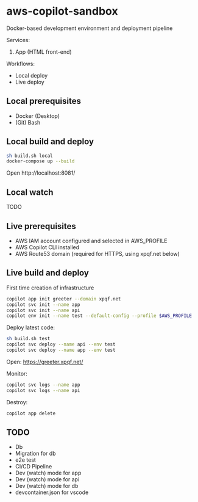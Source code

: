 # aws-copilot-sandbox

Docker-based development environment and deployment pipeline

Services:

1. App (HTML front-end)

Workflows:

- Local deploy
- Live deploy

## Local prerequisites

- Docker (Desktop)
- (Git) Bash

## Local build and deploy

```bash
sh build.sh local
docker-compose up --build
```

Open http://localhost:8081/

## Local watch

TODO

## Live prerequisites

- AWS IAM account configured and selected in AWS_PROFILE
- AWS Copilot CLI installed
- AWS Route53 domain (required for HTTPS, using xpqf.net below)

## Live build and deploy

First time creation of infrastructure

```bash
copilot app init greeter --domain xpqf.net
copilot svc init --name app
copilot svc init --name api
copilot env init --name test --default-config --profile $AWS_PROFILE
```

Deploy latest code:

```bash
sh build.sh test
copilot svc deploy --name api --env test
copilot svc deploy --name app --env test
```

Open: https://greeter.xpqf.net/

Monitor:

```bash
copilot svc logs --name app
copilot svc logs --name api
```

Destroy:

```bash
copilot app delete
```

## TODO

- Db
- Migration for db
- e2e test
- CI/CD Pipeline
- Dev (watch) mode for app
- Dev (watch) mode for api
- Dev (watch) mode for db
- devcontainer.json for vscode
